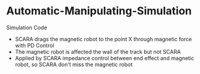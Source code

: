 # Automatic-Manipulating-Simulation
Simulation Code

- SCARA drags the magnetic robot to the point X through magnetic force with PD Control
- The magnetic robot is affected the wall of the track but not SCARA
- Applied by SCARA impedance control between end effect and magnetic robot, so SCARA don't miss the magnetic robot
